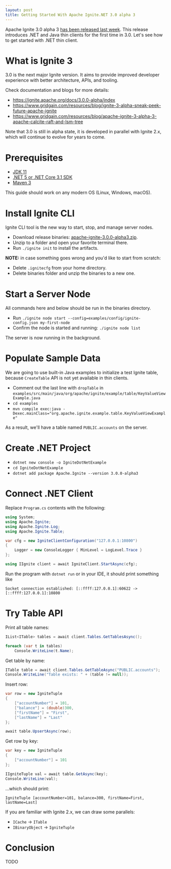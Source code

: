 ```yaml
---
layout: post
title: Getting Started With Apache Ignite.NET 3.0 alpha 3
---
```


Apache Ignite 3.0 alpha 3 [has been released last week](https://lists.apache.org/thread.html/r762caa7fe3f52f2faaae660024bb52de17b6f06eacba695b229d847d%40%3Cdev.ignite.apache.org%3E). 
This release introduces .NET and Java thin clients for the first time in 3.0. 
Let's see how to get started with .NET thin client. 


# What is Ignite 3

3.0 is the next major Ignite version. It aims to provide improved developer experience with better architecture, APIs, and tooling.

Check documentation and blogs for more details:
* https://ignite.apache.org/docs/3.0.0-alpha/index
* https://www.gridgain.com/resources/blog/ignite-3-alpha-sneak-peek-future-apache-ignite
* https://www.gridgain.com/resources/blog/apache-ignite-3-alpha-3-apache-calcite-raft-and-lsm-tree

Note that 3.0 is still in alpha state, it is developed in parallel with Ignite 2.x, which will continue to evolve for years to come.  


# Prerequisites

* [JDK 11](https://openjdk.java.net/install/)
* [.NET 5 or .NET Core 3.1 SDK](https://dotnet.microsoft.com/download/dotnet)
* [Maven 3](https://maven.apache.org/download.cgi)

This guide should work on any modern OS (Linux, Windows, macOS).


# Install Ignite CLI

Ignite CLI tool is the new way to start, stop, and manage server nodes.

* Download release binaries: [apache-ignite-3.0.0-alpha3.zip](https://www.apache.org/dyn/mirrors/mirrors.cgi?action=download&filename=ignite/3.0.0-alpha3/apache-ignite-3.0.0-alpha3.zip).
* Unzip to a folder and open your favorite terminal there.
* Run `./ignite init` to install the artifacts.

**NOTE:** in case something goes wrong and you'd like to start from scratch:
* Delete `.ignitecfg` from your home directory.
* Delete binaries folder and unzip the binaries to a new one.


# Start a Server Node

All commands here and below should be run in the binaries directory.

* Run `./ignite node start --config=examples/config/ignite-config.json my-first-node`
* Confirm the node is started and running: `./ignite node list`

The server is now running in the background.

# Populate Sample Data

We are going to use built-in Java examples to initialize a test Ignite table, because `CreateTable` API is not yet available in thin clients.

* Comment out the last line with `dropTable` in `examples/src/main/java/org/apache/ignite/example/table/KeyValueViewExample.java`
* `cd examples`
* `mvn compile exec:java -Dexec.mainClass="org.apache.ignite.example.table.KeyValueViewExample"`

As a result, we'll have a table named `PUBLIC.accounts` on the server.

# Create .NET Project

* `dotnet new console -o IgniteDotNetExample`
* `cd IgniteDotNetExample`
* `dotnet add package Apache.Ignite --version 3.0.0-alpha3`


# Connect .NET Client

Replace `Program.cs` contents with the following:

```cs
using System;
using Apache.Ignite;
using Apache.Ignite.Log;
using Apache.Ignite.Table;

var cfg = new IgniteClientConfiguration("127.0.0.1:10800")
{
    Logger = new ConsoleLogger { MinLevel = LogLevel.Trace }
};

using IIgnite client = await IgniteClient.StartAsync(cfg);
```

Run the program with `dotnet run` or in your IDE, it should print something like

```
Socket connection established: [::ffff:127.0.0.1]:60622 -> [::ffff:127.0.0.1]:10800
```


# Try Table API

Print all table names:

```cs
IList<ITable> tables = await client.Tables.GetTablesAsync();

foreach (var t in tables)
    Console.WriteLine(t.Name);
```

Get table by name:

```cs
ITable table = await client.Tables.GetTableAsync("PUBLIC.accounts");
Console.WriteLine("Table exists: " + (table != null));
```

Insert row:

```cs
var row = new IgniteTuple
{
    ["accountNumber"] = 101,
    ["balance"] = (double)300,
    ["firstName"] = "First",
    ["lastName"] = "Last"
};

await table.UpsertAsync(row);
```

Get row by key:

```cs
var key = new IgniteTuple
{
    ["accountNumber"] = 101
};

IIgniteTuple val = await table.GetAsync(key);
Console.WriteLine(val);
```

...which should print:
```
IgniteTuple [accountNumber=101, balance=300, firstName=First, lastName=Last]
```

If you are familiar with Ignite 2.x, we can draw some parallels:
* `ICache` -> `ITable`
* `IBinaryObject` -> `IgniteTuple`




# Conclusion

TODO
